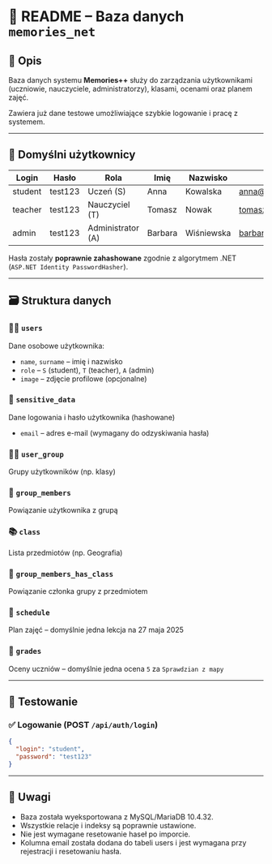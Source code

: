 # 📘 README – Baza danych `memories_net`

## 📌 Opis
Baza danych systemu **Memories++** służy do zarządzania użytkownikami (uczniowie, nauczyciele, administratorzy), klasami, ocenami oraz planem zajęć.

Zawiera już dane testowe umożliwiające szybkie logowanie i pracę z systemem.

---

## 🧪 Domyślni użytkownicy

| Login    | Hasło    | Rola             | Imię     | Nazwisko     | Email                |
|----------|----------|------------------|----------|--------------|----------------------|
| student  | test123  | Uczeń (S)        | Anna     | Kowalska     | anna@student.com     |
| teacher  | test123  | Nauczyciel (T)   | Tomasz   | Nowak        | tomasz@teacher.com   |
| admin    | test123  | Administrator (A)| Barbara  | Wiśniewska   | barbara@admin.com    |

Hasła zostały **poprawnie zahashowane** zgodnie z algorytmem .NET (`ASP.NET Identity PasswordHasher`).

---

## 🗃️ Struktura danych

### 🧑‍🎓 `users`
Dane osobowe użytkownika:
- `name`, `surname` – imię i nazwisko
- `role` – `S` (student), `T` (teacher), `A` (admin)
- `image` – zdjęcie profilowe (opcjonalne)

### 🔐 `sensitive_data`
Dane logowania i hasło użytkownika (hashowane)
- `email` – adres e-mail (wymagany do odzyskiwania hasła)

### 🧑‍🏫 `user_group`
Grupy użytkowników (np. klasy)

### 👥 `group_members`
Powiązanie użytkownika z grupą

### 📚 `class`
Lista przedmiotów (np. Geografia)

### 🧩 `group_members_has_class`
Powiązanie członka grupy z przedmiotem

### 📅 `schedule`
Plan zajęć – domyślnie jedna lekcja na 27 maja 2025

### 📝 `grades`
Oceny uczniów – domyślnie jedna ocena `5` za `Sprawdzian z mapy`

---

## 🧪 Testowanie

### ✅ Logowanie (POST `/api/auth/login`)
```json
{
  "login": "student",
  "password": "test123"
}

```

---

## 🔐 Uwagi
- Baza została wyeksportowana z MySQL/MariaDB 10.4.32.
- Wszystkie relacje i indeksy są poprawnie ustawione.
- Nie jest wymagane resetowanie haseł po imporcie.
- Kolumna email została dodana do tabeli users i jest wymagana przy rejestracji i resetowaniu hasła.
